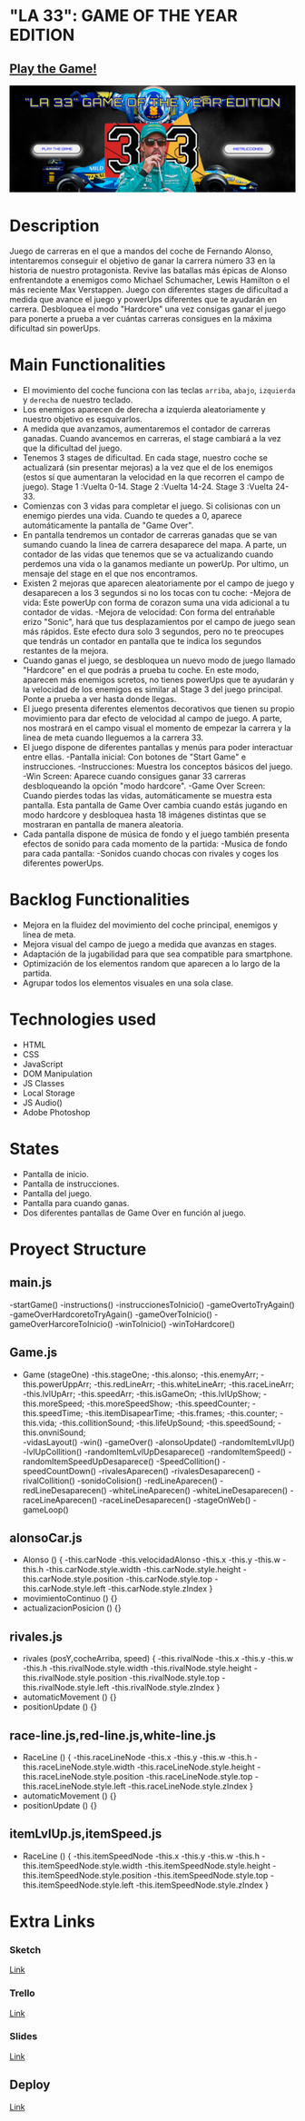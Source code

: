 
# "LA 33": GAME OF THE YEAR EDITION

## [Play the Game!](https://sergiopyd.github.io/Proyecto1-la-33-alonso-game/)

![Game Logo](./images/LOGO.png)


# Description

Juego de carreras en el que a mandos del coche de Fernando Alonso, intentaremos conseguir el objetivo de ganar la carrera número 33 en la historia de nuestro protagonista. Revive las batallas más épicas de Alonso enfrentandote a enemigos como Michael Schumacher, Lewis Hamilton o el más reciente Max Verstappen. Juego con diferentes stages de dificultad a medida que avance el juego y powerUps diferentes que te ayudarán en carrera. Desbloquea el modo "Hardcore" una vez consigas ganar el juego para ponerte a prueba a ver cuántas carreras consigues en la máxima dificultad sin powerUps.

# Main Functionalities

- El movimiento del coche funciona con las teclas `arriba`, `abajo`, `izquierda` y `derecha` de nuestro teclado.
- Los enemigos aparecen de derecha a izquierda aleatoriamente y nuestro objetivo es esquivarlos.
- A medida que avanzamos, aumentaremos el contador de carreras ganadas. Cuando avancemos en carreras, el stage cambiará a la vez que la dificultad del juego.
- Tenemos 3 stages de dificultad. En cada stage, nuestro coche se actualizará (sin presentar mejoras) a la vez que el de los enemigos (estos sí que aumentaran la velocidad en la que recorren el campo de juego). Stage 1 :Vuelta 0-14. Stage 2 :Vuelta 14-24. Stage 3 :Vuelta 24-33.
- Comienzas con 3 vidas para completar el juego. Si colisionas con un enemigo pierdes una vida. Cuando te quedes a 0, aparece automáticamente la pantalla de "Game Over".
- En pantalla tendremos un contador de carreras ganadas que se van sumando cuando la linea de carrera desaparece del mapa. A parte, un contador de las vidas que tenemos que se va actualizando cuando perdemos una vida o la ganamos mediante un powerUp. Por ultimo, un mensaje del stage en el que nos encontramos.
- Existen 2 mejoras que aparecen aleatoriamente por el campo de juego y desaparecen a los 3 segundos si no los tocas con tu coche:
    -Mejora de vida: Este powerUp con forma de corazon suma una vida adicional a tu contador de vidas.
    -Mejora de velocidad: Con forma del entrañable erizo "Sonic", hará que tus desplazamientos por el campo de juego sean más rápidos. Este efecto dura solo 3 segundos, pero no te preocupes que tendrás un contador en pantalla que te indica los segundos restantes de la mejora.
- Cuando ganas el juego, se desbloquea un nuevo modo de juego llamado "Hardcore" en el que podrás a prueba tu coche. En este modo, aparecen más enemigos scretos, no tienes powerUps que te ayudarán y la velocidad de los enemigos es similar al Stage 3 del juego principal. Ponte a prueba a ver hasta donde llegas.
- El juego presenta diferentes elementos decorativos que tienen su propio movimiento para dar efecto de velocidad al campo de juego. A parte, nos mostrará en el campo visual el momento de empezar la carrera y la linea de meta cuando lleguemos a la carrera 33.
- El juego dispone de diferentes pantallas y menús para poder interactuar entre ellas.
    -Pantalla inicial: Con botones de "Start Game" e instrucciones.
    -Instrucciones: Muestra los conceptos básicos del juego.
    -Win Screen: Aparece cuando consigues ganar 33 carreras desbloqueando la opción "modo hardcore".
    -Game Over Screen: Cuando pierdes todas las vidas, automáticamente se muestra esta pantalla. Esta pantalla de Game Over cambia cuando estás jugando en modo hardcore y desbloquea hasta 18 imágenes distintas que se mostraran en pantalla de manera aleatoria.
- Cada pantalla dispone de música de fondo y el juego también presenta efectos de sonido para cada momento de la partida:
    -Musica de fondo para cada pantalla:
    -Sonidos cuando chocas con rivales y coges los diferentes powerUps.


# Backlog Functionalities

- Mejora en la fluidez del movimiento del coche principal, enemigos y línea de meta.
- Mejora visual del campo de juego a medida que avanzas en stages.
- Adaptación de la jugabilidad para que sea compatible para smartphone.
- Optimización de los elementos random que aparecen a lo largo de la partida.
- Agrupar todos los elementos visuales en una sola clase.

# Technologies used

- HTML
- CSS
- JavaScript
- DOM Manipulation
- JS Classes
- Local Storage
- JS Audio()
- Adobe Photoshop


# States

- Pantalla de inicio.
- Pantalla de instrucciones.
- Pantalla del juego.
- Pantalla para cuando ganas.
- Dos diferentes pantallas de Game Over en función al juego.

# Proyect Structure



## main.js
-startGame()
-instructions()
-instruccionesToInicio()
-gameOvertoTryAgain()
-gameOverHardcoretoTryAgain()
-gameOverToInicio()
-gameOverHarcoreToInicio()
-winToInicio()
-winToHardcore()

## Game.js

- Game (stageOne) 
    -this.stageOne;
    -this.alonso;
    -this.enemyArr;
    -this.powerUppArr;
    -this.redLineArr;
    -this.whiteLineArr;
    -this.raceLineArr;
    -this.lvlUpArr;
    -this.speedArr;
    -this.isGameOn;
    -this.lvlUpShow;
    -this.moreSpeed;
    -this.moreSpeedShow; 
    -this.speedCounter;
    -this.speedTime;
    -this.itemDisapearTime;
    -this.frames;
    -this.counter; 
    -this.vida;
    -this.collitionSound; 
    -this.lifeUpSound;
    -this.speedSound;
    -this.onvniSound;  
-vidasLayout()
-win()
-gameOver()
-alonsoUpdate()
-randomItemLvlUp()
-lvlUpCollition()
-randomItemLvlUpDesaparece()
-randomItemSpeed()
-randomItemSpeedUpDesaparece()
-SpeedCollition()
-speedCountDown()
-rivalesAparecen()
-rivalesDesaparecen()
-rivalCollition()
-sonidoColision()
-redLineAparecen()
-redLineDesaparecen()
-whiteLineAparecen()
-whiteLineDesaparecen()
-raceLineAparecen()
-raceLineDesaparecen()
-stageOnWeb()
-gameLoop()

## alonsoCar.js 

- Alonso () {
    -this.carNode
    -this.velocidadAlonso
    -this.x
    -this.y
    -this.w
    -this.h
    -this.carNode.style.width
    -this.carNode.style.height
    -this.carNode.style.position
    -this.carNode.style.top
    -this.carNode.style.left
    -this.carNode.style.zIndex
  }
- movimientoContinuo () {}
- actualizacionPosicion () {}

## rivales.js
- rivales (posY,cocheArriba, speed) {
    -this.rivalNode
    -this.x
    -this.y
    -this.w
    -this.h
    -this.rivalNode.style.width
    -this.rivalNode.style.height
    -this.rivalNode.style.position
    -this.rivalNode.style.top
    -this.rivalNode.style.left
    -this.rivalNode.style.zIndex
  }
- automaticMovement () {}
- positionUpdate () {}

## race-line.js,red-line.js,white-line.js

- RaceLine () {
    -this.raceLineNode
    -this.x
    -this.y
    -this.w
    -this.h
    -this.raceLineNode.style.width
    -this.raceLineNode.style.height
    -this.raceLineNode.style.position
    -this.raceLineNode.style.top
    -this.raceLineNode.style.left
    -this.raceLineNode.style.zIndex
  }
- automaticMovement () {}
- positionUpdate () {}

## itemLvlUp.js,itemSpeed.js

- RaceLine () {
    -this.itemSpeedNode
    -this.x
    -this.y
    -this.w
    -this.h
    -this.itemSpeedNode.style.width
    -this.itemSpeedNode.style.height
    -this.itemSpeedNode.style.position
    -this.itemSpeedNode.style.top
    -this.itemSpeedNode.style.left
    -this.itemSpeedNode.style.zIndex
  }




# Extra Links 

### Sketch
[Link](https://www.canva.com/design/DAFpQJVoXfA/D-OsxwojUzSBMONwJcQ7zw/view?utm_content=DAFpQJVoXfA&utm_campaign=designshare&utm_medium=link&utm_source=publishsharelink)

### Trello
[Link](www.https://trello.com/invite/b/Nks6SdRv/ATTI8ac37402b537e718986a030e517938d5A9C61F8C/la-33-trello-url-here.com)

### Slides
[Link](https://www.canva.com/design/DAFp6jer3JU/V8tv0gV2reg7zubLca_lPw/watch?utm_content=DAFp6jer3JU&utm_campaign=designshare&utm_medium=link&utm_source=publishsharelink)

## Deploy
[Link](https://sergiopyd.github.io/Proyecto1-la-33-alonso-game/)